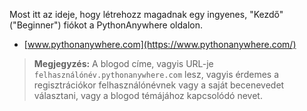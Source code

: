 Most itt az ideje, hogy létrehozz magadnak egy ingyenes, "Kezdő" ("Beginner") fiókot a PythonAnywhere oldalon.

  * [www.pythonanywhere.com](https://www.pythonanywhere.com/)

> **Megjegyzés:** A blogod címe, vagyis URL-je `felhasználónév.pythonanywhere.com` lesz, vagyis érdemes a regisztrációkor felhasználónévnek vagy a saját becenevedet választani, vagy a blogod témájához kapcsolódó nevet.
